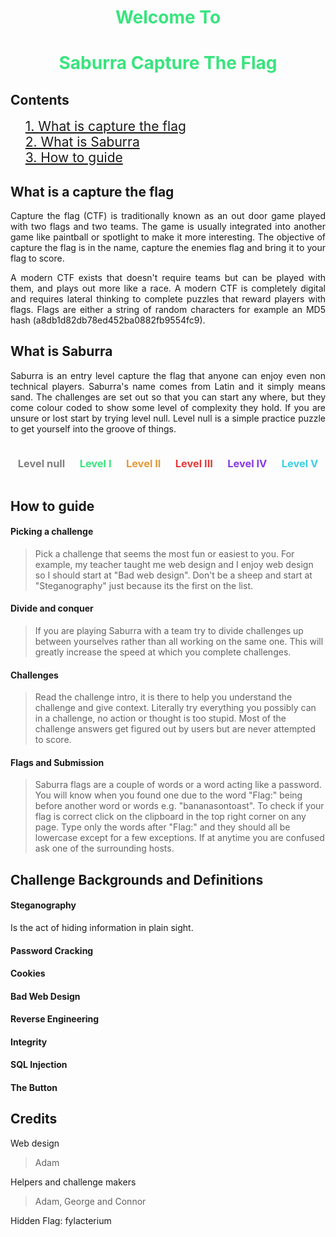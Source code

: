# <span style="color:#39e47e;"><center>Welcome To</center></span>
# <span style="color:#39e47e;margin:auto;"><center>Saburra Capture The Flag</center></span>

## Contents
<ul style="list-style-type:none;">
	<li>
        <a href="#what-is-capture-the-flag" style="font-size:1.5em;">
        	1. What is capture the flag</a></li>
	<li>
        <a href="#what-is-saburra" style="font-size:1.5em;">
        	2. What is Saburra</a></li>
	<li>
        <a href="#how-to-guide" style="font-size:1.5em;">
        	3. How to guide</a></li>
</ul>



## <a id="what-is-capture-the-flag">What is a capture the flag</a>
<p style="text-align:justify;">Capture the flag (CTF) is traditionally known as an out door game played with two flags and two teams. The game is usually integrated into another game like paintball or spotlight to make it more interesting. The objective of capture the flag is in the name, capture the enemies flag and bring it to your flag to score.

<p style="text-align:justify;">A modern CTF exists that doesn't require teams but can be played with them, and plays out more like a race. A modern CTF is completely digital and requires lateral thinking to complete puzzles that reward players with flags. Flags are either a string of random characters for example an MD5 hash (a8db1d82db78ed452ba0882fb9554fc9).</p>



## <a id="what-is-saburra">What is Saburra</a>
<p style="text-align:justify;">
    Saburra is an entry level capture the flag that anyone can enjoy even non technical players. Saburra's name comes from Latin and it simply means sand. The challenges are set out so that you can start any where, but they come colour coded to show some level of complexity they hold. If you are unsure or lost start by trying level null. Level null is a simple practice puzzle to get yourself into the groove of things.
</p>

<div style="display:flex;justify-content:space-around;">
    <h3 style="color:grey;">Level null</h3>
	<h3 style="color:#39e47e;">Level I</h3>
	<h3 style="color:#e49939;">Level II</h3>
	<h3 style="color:#e43939;">Level III</h3>
	<h3 style="color:#8839e4;">Level IV</h3>
	<h3 style="color:#39d0e4;">Level V</h3>
</div>



## <a id="how-to-guide">How to guide</a>
#### Picking a challenge

> Pick a challenge that seems the most fun or easiest to you. For example, my teacher taught me web design and I enjoy web design so I should start at "Bad web design". Don't be a sheep and start at "Steganography" just because its the first on the list.

#### Divide and conquer

> If you are playing Saburra with a team try to divide challenges up between yourselves rather than all working on the same one. This will greatly increase the speed at which you complete challenges.

#### Challenges

> Read the challenge intro, it is there to help you understand the challenge and give context. Literally try everything you possibly can in a challenge, no action or thought is too stupid. Most of the challenge answers get figured out by users but are never attempted to score.

#### Flags and Submission

> Saburra flags are a couple of words or a word acting like a password. You will know when you found one due to the word "Flag:" being before another word or words e.g. "bananasontoast". To check if your flag is correct click on the clipboard in the top right corner on any page. Type only the words after "Flag:" and they should all be lowercase except for a few exceptions. If at anytime you are confused ask one of the surrounding hosts.



## Challenge Backgrounds and Definitions

#### Steganography
Is the act of hiding information in plain sight. 

#### Password Cracking
#### Cookies
#### Bad Web Design
#### Reverse Engineering
#### Integrity
#### SQL Injection
#### The Button

## Credits

Web design

> Adam

Helpers and challenge makers

> Adam, George and Connor

Hidden Flag: fylacterium